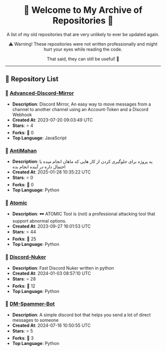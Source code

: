 <div align='center'>
<h1>🌟 Welcome to My Archive of Repositories 🌟</h1>
<p>A list of my old repositories that are very unlikely to ever be updated again.</p>
<p>⚠️ Warning! These repositories were not written professionally and might hurt your eyes while reading the code.</p>
<p>That said, they can still be useful! 🚀</p>
</div>

---

## 📜 Repository List

### 📂 [Advanced-Discord-Mirror](https://github.com/LogiqueArchive/Advanced-Discord-Mirror)
- **Description**: Discord Mirror, An easy way to move messages from a channel to another channel using an Account-Token and a Discord Webhook
- **Created At**: 2023-07-20 09:03:49 UTC
- **Stars**: ⭐ 4
- **Forks**: 🍴 0
- **Top Language**: JavaScript

### 📂 [AntiMahan](https://github.com/LogiqueArchive/AntiMahan)
- **Description**: یه پروژه برای جلوگیری کردن از کار هایی که ماهان انجام میده یا احتمال داره در آینده انجام بده
- **Created At**: 2025-01-28 10:35:22 UTC
- **Stars**: ⭐ 0
- **Forks**: 🍴 0
- **Top Language**: Python

### 📂 [Atomic](https://github.com/LogiqueArchive/Atomic)
- **Description**: 🕶 ATOMIC Tool is (not) a professional attacking tool that support abnormal options.
- **Created At**: 2023-09-27 16:01:53 UTC
- **Stars**: ⭐ 44
- **Forks**: 🍴 25
- **Top Language**: Python

### 📂 [Discord-Nuker](https://github.com/LogiqueArchive/Discord-Nuker)
- **Description**: Fast Discord Nuker written in python 
- **Created At**: 2024-01-03 08:57:10 UTC
- **Stars**: ⭐ 28
- **Forks**: 🍴 12
- **Top Language**: Python

### 📂 [DM-Spammer-Bot](https://github.com/LogiqueArchive/DM-Spammer-Bot)
- **Description**: A simple discord bot that helps you send a lot of direct messages to someone
- **Created At**: 2024-07-16 10:50:55 UTC
- **Stars**: ⭐ 5
- **Forks**: 🍴 3
- **Top Language**: Python

